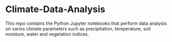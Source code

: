 # Climate-Data-Analysis
This repo contains the Python Jupyter notebooks that perform data analysis on varios climate parameters such as precipitation, temperature, soil moisture, water and vegetation indices.
